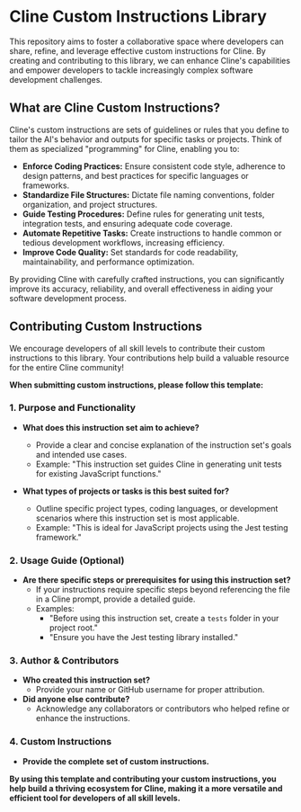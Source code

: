 # Cline Custom Instructions Library

This repository aims to foster a collaborative space where developers can share, refine, and leverage effective custom instructions for Cline. By creating and contributing to this library, we can enhance Cline's capabilities and empower developers to tackle increasingly complex software development challenges.

## What are Cline Custom Instructions?

Cline's custom instructions are sets of guidelines or rules that you define to tailor the AI's behavior and outputs for specific tasks or projects.  Think of them as specialized "programming" for Cline, enabling you to:

* **Enforce Coding Practices:**  Ensure consistent code style, adherence to design patterns, and best practices for specific languages or frameworks. 
* **Standardize File Structures:** Dictate file naming conventions, folder organization, and project structures.
* **Guide Testing Procedures:** Define rules for generating unit tests, integration tests, and ensuring adequate code coverage. 
* **Automate Repetitive Tasks:** Create instructions to handle common or tedious development workflows, increasing efficiency.
* **Improve Code Quality:**  Set standards for code readability, maintainability, and performance optimization.

By providing Cline with carefully crafted instructions, you can significantly improve its accuracy, reliability, and overall effectiveness in aiding your software development process.

## Contributing Custom Instructions

We encourage developers of all skill levels to contribute their custom instructions to this library. Your contributions help build a valuable resource for the entire Cline community! 

**When submitting custom instructions, please follow this template:**

### 1. Purpose and Functionality 

*   **What does this instruction set aim to achieve?** 
    *   Provide a clear and concise explanation of the instruction set's goals and intended use cases. 
    *   Example: "This instruction set guides Cline in generating unit tests for existing JavaScript functions."

*   **What types of projects or tasks is this best suited for?**
    *   Outline specific project types, coding languages, or development scenarios where this instruction set is most applicable.
    *   Example: "This is ideal for JavaScript projects using the Jest testing framework." 

### 2.  Usage Guide (Optional)

*   **Are there specific steps or prerequisites for using this instruction set?**
    *   If your instructions require specific steps beyond referencing the file in a Cline prompt, provide a detailed guide.
    *   Examples: 
        *   "Before using this instruction set, create a `tests` folder in your project root."
        *   "Ensure you have the Jest testing library installed."

### 3. Author & Contributors

*   **Who created this instruction set?**
    *   Provide your name or GitHub username for proper attribution. 
*   **Did anyone else contribute?**
    *   Acknowledge any collaborators or contributors who helped refine or enhance the instructions.

### 4. Custom Instructions

*   **Provide the complete set of custom instructions.**

**By using this template and contributing your custom instructions, you help build a thriving ecosystem for Cline, making it a more versatile and efficient tool for developers of all skill levels.** 